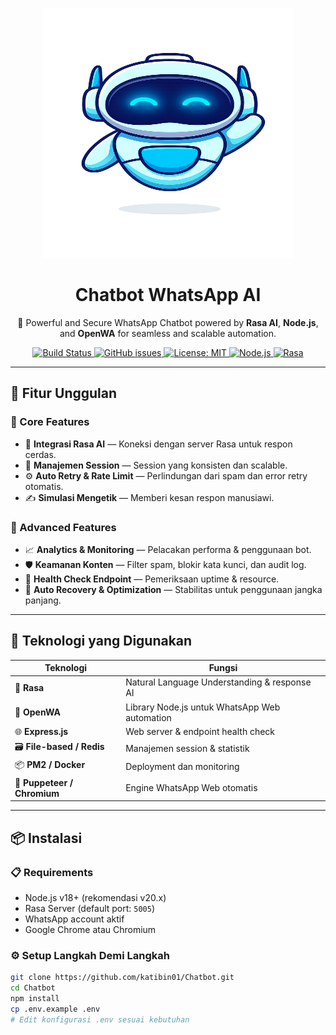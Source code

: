 <p align="center">
  <img src="https://raw.githubusercontent.com/katibin01/Chatbot/main/assets/logo.png" width="400" height="400" alt="Chatbot WhatsApp AI Logo" />
</p>

<h1 align="center">Chatbot WhatsApp AI</h1>

<p align="center">
  🤖 Powerful and Secure WhatsApp Chatbot powered by <strong>Rasa AI</strong>, <strong>Node.js</strong>, and <strong>OpenWA</strong> for seamless and scalable automation.
</p>

<p align="center">
  <!-- Build Status -->
  <a href="https://github.com/katibin01/Chatbot/actions">
    <img alt="Build Status" src="https://img.shields.io/github/actions/workflow/status/katibin01/Chatbot/main.yml?branch=main">
  </a>

  <!-- Issues -->
  <a href="https://github.com/katibin01/Chatbot/issues">
    <img alt="GitHub issues" src="https://img.shields.io/github/issues/katibin01/Chatbot">
  </a>

  <!-- License -->
  <a href="https://github.com/katibin01/Chatbot/blob/main/LICENSE">
    <img alt="License: MIT" src="https://img.shields.io/github/license/katibin01/Chatbot">
  </a>

  <!-- Node.js -->
  <a href="https://nodejs.org/">
    <img alt="Node.js" src="https://img.shields.io/badge/Node.js-18.x-green?logo=node.js">
  </a>

  <!-- Rasa -->
  <a href="https://rasa.com/">
    <img alt="Rasa" src="https://img.shields.io/badge/Rasa-3.x-blue?logo=rasa">
  </a>
</p>

---

## 🚀 Fitur Unggulan

### 🔹 Core Features
- 🤖 **Integrasi Rasa AI** — Koneksi dengan server Rasa untuk respon cerdas.
- 🧠 **Manajemen Session** — Session yang konsisten dan scalable.
- ⚙️ **Auto Retry & Rate Limit** — Perlindungan dari spam dan error retry otomatis.
- ✍️ **Simulasi Mengetik** — Memberi kesan respon manusiawi.

### 🔸 Advanced Features
- 📈 **Analytics & Monitoring** — Pelacakan performa & penggunaan bot.
- 🛡️ **Keamanan Konten** — Filter spam, blokir kata kunci, dan audit log.
- 🏥 **Health Check Endpoint** — Pemeriksaan uptime & resource.
- 🔁 **Auto Recovery & Optimization** — Stabilitas untuk penggunaan jangka panjang.

---

## 🧰 Teknologi yang Digunakan

| Teknologi | Fungsi |
|----------|--------|
| 🧠 **Rasa** | Natural Language Understanding & response AI |
| 💬 **OpenWA** | Library Node.js untuk WhatsApp Web automation |
| 🌐 **Express.js** | Web server & endpoint health check |
| 🗃️ **File-based / Redis** | Manajemen session & statistik |
| 📦 **PM2 / Docker** | Deployment dan monitoring |
| 📝 **Puppeteer / Chromium** | Engine WhatsApp Web otomatis |

---

## 📦 Instalasi

### 📋 Requirements
- Node.js v18+ (rekomendasi v20.x)
- Rasa Server (default port: `5005`)
- WhatsApp account aktif
- Google Chrome atau Chromium

### ⚙️ Setup Langkah Demi Langkah
```bash
git clone https://github.com/katibin01/Chatbot.git
cd Chatbot
npm install
cp .env.example .env
# Edit konfigurasi .env sesuai kebutuhan
